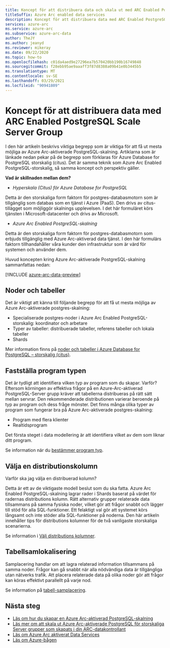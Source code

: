 ```yaml
---
title: Koncept för att distribuera data och skala ut med ARC Enabled PostgreSQL storskalig Server Group
titleSuffix: Azure Arc enabled data services
description: Koncept för att distribuera data med ARC Enabled PostgreSQL Scale Server Group
services: azure-arc
ms.service: azure-arc
ms.subservice: azure-arc-data
author: TheJY
ms.author: jeanyd
ms.reviewer: mikeray
ms.date: 09/22/2020
ms.topic: how-to
ms.openlocfilehash: c01da4aed9e27296ea7b570420bb190b16749848
ms.sourcegitcommit: f28ebb95ae9aaaff3f87d8388a09b41e0b3445b5
ms.translationtype: MT
ms.contentlocale: sv-SE
ms.lasthandoff: 03/29/2021
ms.locfileid: "90941809"
---
```

# <a name="concepts-for-distributing-data-with-arc-enabled-postgresql-hyperscale-server-group"></a>Koncept för att distribuera data med ARC Enabled PostgreSQL Scale Server Group

I den här artikeln beskrivs viktiga begrepp som är viktiga för att få ut mesta möjliga av Azure Arc-aktiverade PostgreSQL-skalning.
Artiklarna som är länkade nedan pekar på de begrepp som förklaras för Azure Database for PostgreSQL storskalig (citus). Det är samma teknik som Azure Arc Enabled PostgreSQL-storskalig, så samma koncept och perspektiv gäller.

**Vad är skillnaden mellan dem?**
- _Hyperskala (Citus) för Azure Database for PostgreSQL_

Detta är den storskaliga form faktorn för postgres-databasmotorn som är tillgänglig som databas som en tjänst i Azure (PaaS). Den drivs av citus-tillägget som möjliggör skalnings upplevelsen. I det här formuläret körs tjänsten i Microsoft-datacenter och drivs av Microsoft.

- _Azure Arc Enabled PostgreSQL-skalning_

Detta är den storskaliga form faktorn för postgres-databasmotorn som erbjuds tillgänglig med Azure Arc-aktiverad data tjänst. I den här formulärs faktorn tillhandahåller våra kunder den infrastruktur som är värd för systemen och använder dem.

Huvud koncepten kring Azure Arc-aktiverade PostgreSQL-skalning sammanfattas nedan:

[!INCLUDE [azure-arc-data-preview](../../../includes/azure-arc-data-preview.md)]

## <a name="nodes-and-tables"></a>Noder och tabeller
Det är viktigt att känna till följande begrepp för att få ut mesta möjliga av Azure Arc-aktiverade postgres-skalning:
- Specialiserade postgres-noder i Azure Arc Enabled PostgreSQL-storskalig: koordinator och arbetare
- Typer av tabeller: distribuerade tabeller, referens tabeller och lokala tabeller
- Shards

Mer information finns på [noder och tabeller i Azure Database for PostgreSQL – storskalig (citus)](../../postgresql/concepts-hyperscale-nodes.md). 

## <a name="determine-the-application-type"></a>Fastställa program typen
Det är tydligt att identifiera vilken typ av program som du skapar. Varför? Eftersom körningen av effektiva frågor på en Azure-Arc-aktiverad PostgreSQL-Server grupp kräver att tabellerna distribueras på rätt sätt mellan servrar. Den rekommenderade distributionen varierar beroende på typ av program och dess fråge mönster. Det finns många olika typer av program som fungerar bra på Azure Arc-aktiverade postgres-skalning:
- Program med flera klienter
- Realtidsprogram

Det första steget i data modellering är att identifiera vilket av dem som liknar ditt program.

Se information när du [bestämmer program typ](../../postgresql/concepts-hyperscale-app-type.md).


## <a name="choose-a-distribution-column"></a>Välja en distributionskolumn
Varför ska jag välja en distribuerad kolumn?

Detta är ett av de viktigaste modell beslut som du ska fatta. Azure Arc Enabled PostgreSQL-skalning lagrar rader i Shards baserat på värdet för radernas distributions kolumn. Rätt alternativ grupper relaterade data tillsammans på samma fysiska noder, vilket gör att frågor snabbt och lägger till stöd för alla SQL-funktioner. Ett felaktigt val gör att systemet körs långsamt och inte stöder alla SQL-funktioner på noderna. Den här artikeln innehåller tips för distributions kolumner för de två vanligaste storskaliga scenarierna.

Se information i [Välj distributions kolumner](../../postgresql/concepts-hyperscale-choose-distribution-column.md).


## <a name="table-colocation"></a>Tabellsamlokalisering

Samplacering handlar om att lagra relaterad information tillsammans på samma noder. Frågor kan gå snabbt när alla nödvändiga data är tillgängliga utan nätverks trafik. Att placera relaterade data på olika noder gör att frågor kan köras effektivt parallellt på varje nod.

Se information på [tabell-samplacering](../../postgresql/concepts-hyperscale-colocation.md).


## <a name="next-steps"></a>Nästa steg
- [Läs om hur du skapar en Azure Arc-aktiverad PostgreSQL-skalning](create-postgresql-hyperscale-server-group.md)
- [Läs mer om att skala ut Azure Arc-aktiverade PostgreSQL för storskaliga Server grupper som skapats i din ARC-datakontrollant](scale-out-postgresql-hyperscale-server-group.md)
- [Läs om Azure Arc aktiverat Data Services](https://azure.microsoft.com/services/azure-arc/hybrid-data-services)
- [Läs om Azure-bågen](https://aka.ms/azurearc)

